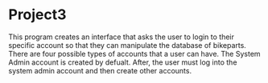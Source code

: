 # Project3
This program creates an interface that asks the user to login to their specific account so that they can manipulate the 
database of bikeparts. There are four possible types of accounts that a user can have. The System Admin account is created by
defualt. After, the user must log into the system admin account and then create other accounts.

